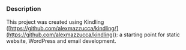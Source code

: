 ## <name>

### Description

**<description>**

This <type> project was created using Kindling ([https://github.com/alexmazzucca/kindling/](https://github.com/alexmazzucca/kindling)): a starting point for static website, WordPress and email development.